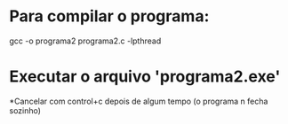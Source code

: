 # Para compilar o programa:
gcc -o programa2 programa2.c -lpthread

# Executar o arquivo 'programa2.exe'
*Cancelar com control+c depois de algum tempo (o programa n fecha sozinho)